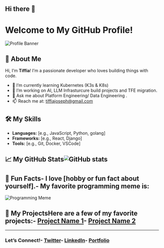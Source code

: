 ## Hi there 👋

# Welcome to My GitHub Profile!

![Profile Banner](https://via.placeholder.com/1200x300?text=Your+Awesome+Banner+Here)

## 👋 About Me
Hi, I’m **Tiffia**! I’m a passionate developer who loves building things with code.
- 🌱 I’m currently learning Kubernetes (K3s & K8s)
- 🔭 I’m working on AI, LLM Infrasturcure build projects and TFE migration.
- 💬 Ask me about Platform Engineering/ Data Engineering .
- 📫 Reach me at: tiffiajoseph@gmail.com

## 🛠️ My Skills
- **Languages:** [e.g., JavaScript, Python, golang]
- **Frameworks:** [e.g., React, Django]
- **Tools:** [e.g., Git, Docker, VSCode]

## 📈 My GitHub Stats![GitHub stats](https://github-readme-stats.vercel.app/api?username=YourUsername&show_icons=true&theme=radical)

## 🌟 Fun Facts- I love [hobby or fun fact about yourself].- My favorite programming meme is:
![Programming Meme](https://via.placeholder.com/400x200?text=Insert+Your+Meme+Here)

## 📂 My ProjectsHere are a few of my favorite projects:- [Project Name 1](https://github.com/YourUsername/Project1)- [Project Name 2](https://github.com/YourUsername/Project2)

---
### Let’s Connect!- [Twitter](https://twitter.com/yourhandle)- [LinkedIn](https://linkedin.com/in/yourprofile)- [Portfolio](https://yourportfolio.com)
<!--
**tiffia/tiffia** is a ✨ _special_ ✨ repository because its `README.md` (this file) appears on your GitHub profile.

Here are some ideas to get you started:

- 🔭 I’m currently working on ...
- 🌱 I’m currently learning ...
- 👯 I’m looking to collaborate on ...
- 🤔 I’m looking for help with ...
- 💬 Ask me about ...
- 📫 How to reach me: ...
- 😄 Pronouns: ...
- ⚡ Fun fact: ...
-->
